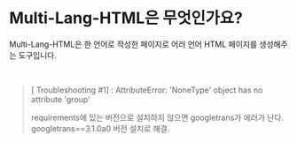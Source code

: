 # Multi-Lang-HTML은 무엇인가요?

Multi-Lang-HTML은 한 언어로 작성한 페이지로 어러 언어 HTML 페이지를 생성해주는 도구입니다.

<br/>

>[ Troubleshooting #1] : AttributeError: 'NoneType' object has no attribute 'group' <br/>
>
>requirements에 있는 버전으로 설치하지 않으면 googletrans가 에러가 난다. <br/>
>googletrans==3.1.0a0 버전 설치로 해결.
